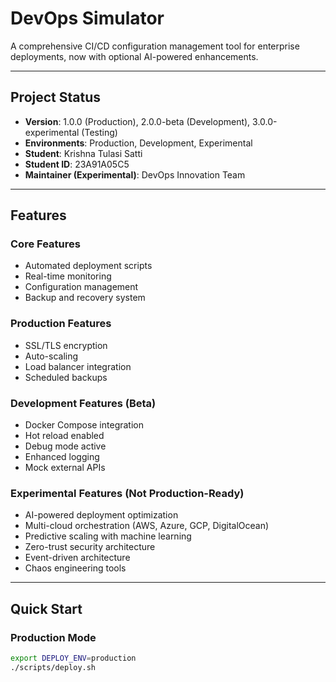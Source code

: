 # DevOps Simulator

A comprehensive CI/CD configuration management tool for enterprise deployments, now with optional AI-powered enhancements.

---

## Project Status
- **Version**: 1.0.0 (Production), 2.0.0-beta (Development), 3.0.0-experimental (Testing)
- **Environments**: Production, Development, Experimental
- **Student**: Krishna Tulasi Satti
- **Student ID**: 23A91A05C5
- **Maintainer (Experimental)**: DevOps Innovation Team

---

## Features

### Core Features
- Automated deployment scripts
- Real-time monitoring
- Configuration management
- Backup and recovery system

### Production Features
- SSL/TLS encryption
- Auto-scaling
- Load balancer integration
- Scheduled backups

### Development Features (Beta)
- Docker Compose integration
- Hot reload enabled
- Debug mode active
- Enhanced logging
- Mock external APIs

### Experimental Features (Not Production-Ready)
- AI-powered deployment optimization
- Multi-cloud orchestration (AWS, Azure, GCP, DigitalOcean)
- Predictive scaling with machine learning
- Zero-trust security architecture
- Event-driven architecture
- Chaos engineering tools

---

## Quick Start

### Production Mode
```bash
export DEPLOY_ENV=production
./scripts/deploy.sh
